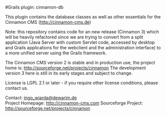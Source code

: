 #Grails plugin: cinnamon-db

This plugin contains the database classes as well as other essentials for the Cinnamon CMS (http://cinnamon-cms.de)

Note: this repository contains code for an new release (Cinnamon 3) which will be heavily refactored since we are
trying to convert from a split application (Java Server with custom Servlet code, accessed by desktop and Grails
applications for the webclient and the administration interface) to a more unified server using the Grails framework.

The Cinnamon CMS version 2 is stable and in production use, the project home is: http://sourceforge.net/projects/cinnamon
The development version 3 here is still in its early stages and subject to change.

License is LGPL 2.1 or later - if you require other license conditions, please contact us.


Contact: ingo_wiarda@dewarim.de  
Project Homepage: http://cinnamon-cms.com
Sourceforge Project: http://sourceforge.net/projects/cinnamon  
